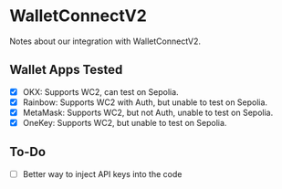 # WalletConnectV2

Notes about our integration with WalletConnectV2.

## Wallet Apps Tested

- [x] OKX: Supports WC2, can test on Sepolia.
- [x] Rainbow: Supports WC2 with Auth, but unable to test on Sepolia.
- [x] MetaMask: Supports WC2, but not Auth, unable to test on Sepolia.
- [x] OneKey: Supports WC2, but unable to test on Sepolia.

## To-Do

- [ ] Better way to inject API keys into the code